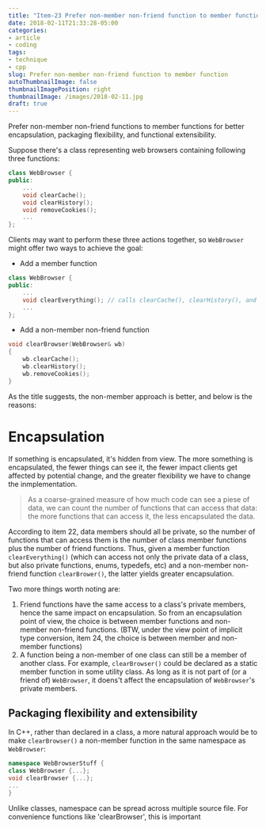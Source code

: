 ```yaml
---
title: "Item-23 Prefer non-member non-friend function to member function"
date: 2018-02-11T21:33:28-05:00
categories:
- article
- coding
tags:
- technique
- cpp
slug: Prefer non-member non-friend function to member function
autoThumbnailImage: false
thumbnailImagePosition: right
thumbnailImage: /images/2018-02-11.jpg
draft: true
---
```


Prefer non-member non-friend functions to member functions for better encapsulation, packaging flexibility, and functional extensibility.
<!--more-->

Suppose there's a class representing web browsers containing following three functions:

```cpp
class WebBrowser {
public:
    ...
    void clearCache();
    void clearHistory();
    void removeCookies();
    ...
};
```

Clients may want to perform these three actions together, so `WebBrowser` might offer two ways to achieve the goal:

* Add a member function

```cpp
class WebBrowser {
public:
    ...
    void clearEverything(); // calls clearCache(), clearHistory(), and removeCookies()
    ...
};
```

* Add a non-member non-friend function

```cpp
void clearBrowser(WebBrowser& wb) 
{
    wb.clearCache();
    wb.clearHistory();
    wb.removeCookies();
}
```

As the title suggests, the non-member approach is better, and below is the reasons:

# Encapsulation

If something is encapsulated, it's hidden from view. The more something is encapsulated, the fewer things can see it, the fewer impact clients get affected by potential change, and the greater flexibility we have to change the inmplementation.

>As a coarse-grained measure of how much code can see a piese of data, we can count the number of functions that can access that data: the more functions that can access it, the less encapsulated the data. 

According to item 22, data members should all be private, so the number of functions that can access them is the number of class member functions plus the number of friend functions. Thus, given a member function `clearEverything()` (which can access not only the private data of a class, but also private functions, enums, typedefs, etc) and a non-member non-friend function `clearBrower()`, the latter yields greater encapsulation.

Two more things worth noting are:

1. Friend functions have the same access to a class's private members, hence the same impact on encapsulation. So from an encapsulation point of view, the choice is between member functions and non-member non-friend functions. (BTW, under the view point of implicit type conversion, item 24, the choice is between member and non-member functions)
2. A function being a non-member of one class can still be a member of another class. For example, `clearBrowser()` could be declared as a static member function in some utility class. As long as it is not part of (or a friend of) `WebBrowser`, it doens't affect the encapsulation of `WebBrowser`'s private members.

## Packaging flexibility and extensibility

In C++, rather than declared in a class, a more natural approach would be to make `clearBrowser()` a non-member function in the same namespace as `WebBrowser`:

```cpp
namespace WebBrowserStuff {
class WebBrowser {...};
void clearBrowser {...};
...
}
```

Unlike classes, namespace can be spread across multiple source file. For convenience functions like 'clearBrowser', this is important